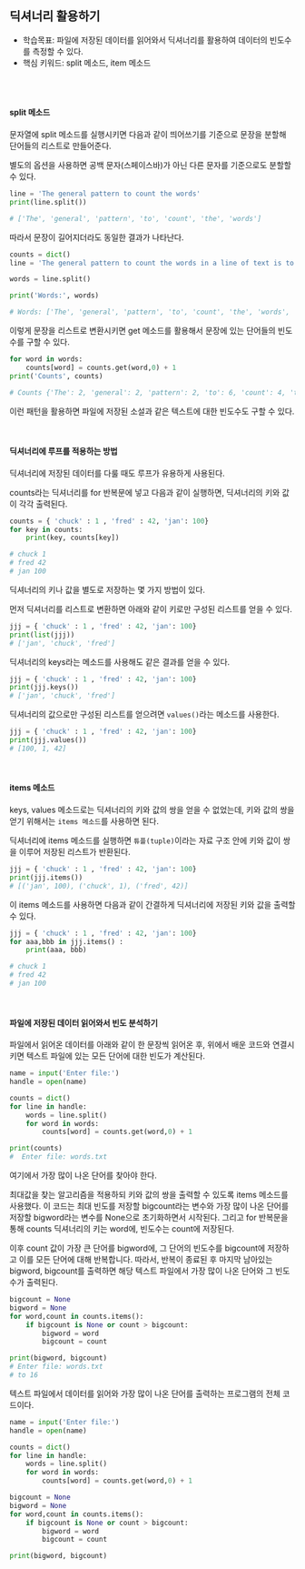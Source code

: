 ## 딕셔너리 활용하기

- 학습목표: 파일에 저장된 데이터를 읽어와서 딕셔너리를 활용하여 데이터의 빈도수를 측정할 수 있다.
- 핵심 키워드: split 메소드, item 메소드

<br></br>

#### split 메소드

문자열에 split 메소드를 실행시키면 다음과 같이 띄어쓰기를 기준으로 문장을 분할해 단어들의 리스트로 만들어준다.

별도의 옵션을 사용하면 공백 문자(스페이스바)가 아닌 다른 문자를 기준으로도 분할할 수 있다.

```python
line = 'The general pattern to count the words'
print(line.split())

# ['The', 'general', 'pattern', 'to', 'count', 'the', 'words']
```

따라서 문장이 길어지더라도 동일한 결과가 나타난다.

```python
counts = dict()
line = 'The general pattern to count the words in a line of text is to split the line into words, then loop through the words and use a dictionary to track the count of each word independently.'

words = line.split()

print('Words:', words)

# Words: ['The', 'general', 'pattern', 'to', 'count', 'the', 'words', 'in', 'a', 'line', 'of', 'text', 'is', 'to', 'split', 'the', 'line', 'into', 'words,', 'then', 'loop', 'through', 'the', 'words', 'and', 'use', 'a', 'dictionary', 'to', 'track', 'the', 'count', 'of', 'each', 'word', 'independently.']
```

이렇게 문장을 리스트로 변환시키면 get 메소드를 활용해서 문장에 있는 단어들의 빈도수를 구할 수 있다.

```python
for word in words:
    counts[word] = counts.get(word,0) + 1
print('Counts', counts)

# Counts {'The': 2, 'general': 2, 'pattern': 2, 'to': 6, 'count': 4, 'the': 8, 'words': 4, 'in': 2, 'a': 4, 'line': 4, 'of': 4, 'text': 2, 'is': 2, 'split': 2, 'into': 2, 'words,': 2, 'then': 2, 'loop': 2, 'through': 2, 'and': 2, 'use': 2, 'dictionary': 2, 'track': 2, 'each': 2, 'word': 2, 'independently.': 2}
```

이런 패턴을 활용하면 파일에 저장된 소설과 같은 텍스트에 대한 빈도수도 구할 수 있다.

<br/>

#### 딕셔너리에 루프를 적용하는 방법

딕셔너리에 저장된 데이터를 다룰 때도 루프가 유용하게 사용된다.

counts라는 딕셔너리를 for 반복문에 넣고 다음과 같이 실행하면, 딕셔너리의 키와 값이 각각 출력된다.

```python
counts = { 'chuck' : 1 , 'fred' : 42, 'jan': 100}
for key in counts:
    print(key, counts[key])

# chuck 1
# fred 42
# jan 100
```

딕셔너리의 키나 값을 별도로 저장하는 몇 가지 방법이 있다.

먼저 딕셔너리를 리스트로 변환하면 아래와 같이 키로만 구성된 리스트를 얻을 수 있다.

```python
jjj = { 'chuck' : 1 , 'fred' : 42, 'jan': 100}
print(list(jjj))
# ['jan', 'chuck', 'fred']
```

딕셔너리의 keys라는 메소드를 사용해도 같은 결과를 얻을 수 있다.

```python
jjj = { 'chuck' : 1 , 'fred' : 42, 'jan': 100}
print(jjj.keys())
# ['jan', 'chuck', 'fred']
```

딕셔너리의 값으로만 구성된 리스트를 얻으려면 `values()`라는 메소드를 사용한다.

```python
jjj = { 'chuck' : 1 , 'fred' : 42, 'jan': 100}
print(jjj.values())
# [100, 1, 42]
```

<br/>

#### items 메소드

keys, values 메소드로는 딕셔너리의 키와 값의 쌍을 얻을 수 없었는데, 키와 값의 쌍을 얻기 위해서는 `items 메소드`를 사용하면 된다.

딕셔너리에 items 메소드를 실행하면 `튜플(tuple)`이라는 자료 구조 안에 키와 값이 쌍을 이루어 저장된 리스트가 반환된다.

```python
jjj = { 'chuck' : 1 , 'fred' : 42, 'jan': 100}
print(jjj.items())
# [('jan', 100), ('chuck', 1), ('fred', 42)]
```

이 items 메소드를 사용하면 다음과 같이 간결하게 딕셔너리에 저장된 키와 값을 출력할 수 있다.

```python
jjj = { 'chuck' : 1 , 'fred' : 42, 'jan': 100}
for aaa,bbb in jjj.items() :
    print(aaa, bbb)

# chuck 1
# fred 42
# jan 100
```

<br/>

#### 파일에 저장된 데이터 읽어와서 빈도 분석하기

파일에서 읽어온 데이터를 아래와 같이 한 문장씩 읽어온 후, 위에서 배운 코드와 연결시키면 텍스트 파일에 있는 모든 단어에 대한 빈도가 계산된다.

```python
name = input('Enter file:')
handle = open(name)

counts = dict()
for line in handle:
    words = line.split()
    for word in words:
        counts[word] = counts.get(word,0) + 1

print(counts)
#  Enter file: words.txt
```

여기에서 가장 많이 나온 단어를 찾아야 한다.

최대값을 찾는 알고리즘을 적용하되 키와 값의 쌍을 출력할 수 있도록 items 메소드를 사용했다.
이 코드는 최대 빈도를 저장할 bigcount라는 변수와 가장 많이 나온 단어를 저장할 bigword라는 변수를 None으로 초기화하면서 시작된다.
그리고 for 반복문을 통해 counts 딕셔너리의 키는 word에, 빈도수는 count에 저장된다.

이후 count 값이 가장 큰 단어를 bigword에, 그 단어의 빈도수를 bigcount에 저장하고 이를 모든 단어에 대해 반복합니다.
따라서, 반복이 종료된 후 마지막 남아있는 bigword, bigcount를 출력하면 해당 텍스트 파일에서 가장 많이 나온 단어와 그 빈도수가 출력된다.

```python
bigcount = None
bigword = None
for word,count in counts.items():
    if bigcount is None or count > bigcount:
        bigword = word
        bigcount = count

print(bigword, bigcount)
# Enter file: words.txt
# to 16
```

텍스트 파일에서 데이터를 읽어와 가장 많이 나온 단어를 출력하는 프로그램의 전체 코드이다.

```python
name = input('Enter file:')
handle = open(name)

counts = dict()
for line in handle:
    words = line.split()
    for word in words:
        counts[word] = counts.get(word,0) + 1

bigcount = None
bigword = None
for word,count in counts.items():
    if bigcount is None or count > bigcount:
        bigword = word
        bigcount = count

print(bigword, bigcount)
```